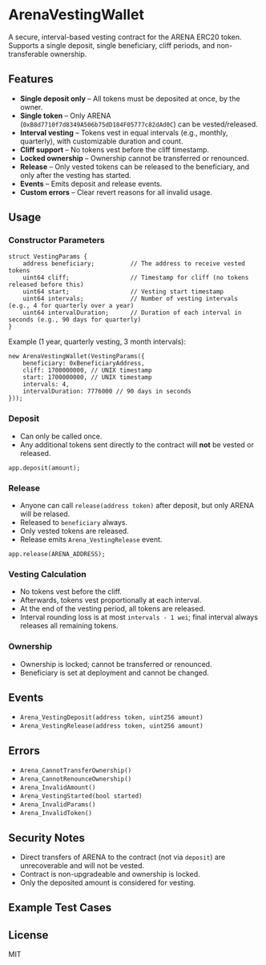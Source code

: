 # ArenaVestingWallet

A secure, interval-based vesting contract for the ARENA ERC20 token.  
Supports a single deposit, single beneficiary, cliff periods, and non-transferable ownership.

## Features

- **Single deposit only** – All tokens must be deposited at once, by the owner.
- **Single token** – Only ARENA (`0xB8d7710f7d8349A506b75dD184F05777c82dAd0C`) can be vested/released.
- **Interval vesting** – Tokens vest in equal intervals (e.g., monthly, quarterly), with customizable duration and count.
- **Cliff support** – No tokens vest before the cliff timestamp.
- **Locked ownership** – Ownership cannot be transferred or renounced.
- **Release** – Only vested tokens can be released to the beneficiary, and only after the vesting has started.
- **Events** – Emits deposit and release events.
- **Custom errors** – Clear revert reasons for all invalid usage.

## Usage

### Constructor Parameters

```solidity
struct VestingParams {
    address beneficiary;          // The address to receive vested tokens
    uint64 cliff;                 // Timestamp for cliff (no tokens released before this)
    uint64 start;                 // Vesting start timestamp
    uint64 intervals;             // Number of vesting intervals (e.g., 4 for quarterly over a year)
    uint64 intervalDuration;      // Duration of each interval in seconds (e.g., 90 days for quarterly)
}
```

Example (1 year, quarterly vesting, 3 month intervals):

```solidity
new ArenaVestingWallet(VestingParams({
    beneficiary: 0xBeneficiaryAddress,
    cliff: 1700000000, // UNIX timestamp
    start: 1700000000, // UNIX timestamp
    intervals: 4,
    intervalDuration: 7776000 // 90 days in seconds
}));
```

### Deposit

- Can only be called once.
- Any additional tokens sent directly to the contract will **not** be vested or released.

```solidity
app.deposit(amount);
```

### Release

- Anyone can call `release(address token)` after deposit, but only ARENA will be relased.
- Released to `beneficiary` always.
- Only vested tokens are released.
- Release emits `Arena_VestingRelease` event.

```solidity
app.release(ARENA_ADDRESS);
```

### Vesting Calculation

- No tokens vest before the cliff.
- Afterwards, tokens vest proportionally at each interval.
- At the end of the vesting period, all tokens are released.
- Interval rounding loss is at most `intervals - 1 wei`; final interval always releases all remaining tokens.

### Ownership

- Ownership is locked; cannot be transferred or renounced.
- Beneficiary is set at deployment and cannot be changed.

## Events

- `Arena_VestingDeposit(address token, uint256 amount)`
- `Arena_VestingRelease(address token, uint256 amount)`

## Errors

- `Arena_CannotTransferOwnership()`
- `Arena_CannotRenounceOwnership()`
- `Arena_InvalidAmount()`
- `Arena_VestingStarted(bool started)`
- `Arena_InvalidParams()`
- `Arena_InvalidToken()`

## Security Notes

- Direct transfers of ARENA to the contract (not via `deposit`) are unrecoverable and will not be vested.
- Contract is non-upgradeable and ownership is locked.
- Only the deposited amount is considered for vesting.

## Example Test Cases

## License

MIT
